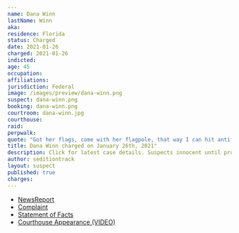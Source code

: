```yaml
---
name: Dana Winn
lastName: Winn
aka:
residence: Florida
status: Charged
date: 2021-01-26
charged: 2021-01-26
indicted:
age: 45
occupation:
affiliations:
jurisdiction: Federal
image: /images/preview/dana-winn.png
suspect: dana-winn.png
booking: dana-winn.png
courtroom: dana-winn.jpg
courthouse:
raid:
perpwalk:
quote: "Got her flags, come with her flagpole, that way I can hit antifa in the head if need be"
title: Dana Winn charged on January 26th, 2021"
description: Click for latest case details. Suspects innocent until proven guilty.
author: seditiontrack
layout: suspect
published: true
charges:
---
```

- [NewsReport](https://www.thedailybeast.com/florida-couple-rachael-pert-and-dana-joe-winn-charged-in-capitol-riots)
- [Complaint](https://www.justice.gov/opa/page/file/1360796/download)
- [Statement of Facts](https://www.justice.gov/opa/page/file/1360796/download)
- [Courthouse Appearance (VIDEO)](https://www.actionnewsjax.com/news/local/clay-county/us-capitol-riots-middleburg-couple-granted-supervised-release-ran-out-federal-courthouse/RQCOMRARCRFMBHUEHMUQRASDRI/)
